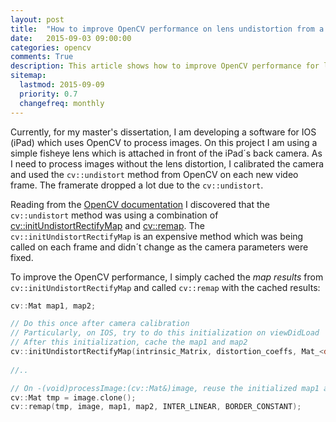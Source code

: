 ```yaml
---
layout: post
title:  "How to improve OpenCV performance on lens undistortion from a video feed"
date:   2015-09-03 09:00:00 
categories: opencv
comments: True
description: This article shows how to improve OpenCV performance for lens undistortion on iPad or iPhone reusing computed maps.
sitemap:
  lastmod: 2015-09-09
  priority: 0.7
  changefreq: monthly
---
```


Currently, for my master's dissertation, I am developing a software for IOS (iPad) which uses OpenCV to process images. 
On this project I am using a simple fisheye lens which is attached in front of the iPad´s back camera. As I need to process images without the lens distortion, 
I calibrated the camera and used the `cv::undistort` method from OpenCV on each new video frame. The framerate dropped a lot due to the `cv::undistort`.

Reading from the [OpenCV documentation](http://docs.opencv.org/3.0.0/da/d54/group__imgproc__transform.html#ga69f2545a8b62a6b0fc2ee060dc30559d) I discovered that 
the `cv::undistort` method was using a combination of [cv::initUndistortRectifyMap](http://docs.opencv.org/3.0.0/da/d54/group__imgproc__transform.html#ga7dfb72c9cf9780a347fbe3d1c47e5d5a) 
and [cv::remap](http://docs.opencv.org/3.0.0/da/d54/group__imgproc__transform.html#gab75ef31ce5cdfb5c44b6da5f3b908ea4). The `cv::initUndistortRectifyMap` is an expensive
method which was being called on each frame and didn´t change as the camera parameters were fixed.

To improve the OpenCV performance, I simply cached the *map results* from `cv::initUndistortRectifyMap` and called `cv::remap` with the cached results:

```c++
cv::Mat map1, map2;

// Do this once after camera calibration
// Particularly, on IOS, try to do this initialization on viewDidLoad
// After this initialization, cache the map1 and map2
cv::initUndistortRectifyMap(intrinsic_Matrix, distortion_coeffs, Mat_<double>::eye(3,3), intrinsic_Matrix, cv::Size(1280,720), CV_16SC2, map1, map2 );
	
//..

// On -(void)processImage:(cv::Mat&)image, reuse the initialized map1 and map2
cv::Mat tmp = image.clone();
cv::remap(tmp, image, map1, map2, INTER_LINEAR, BORDER_CONSTANT);
```